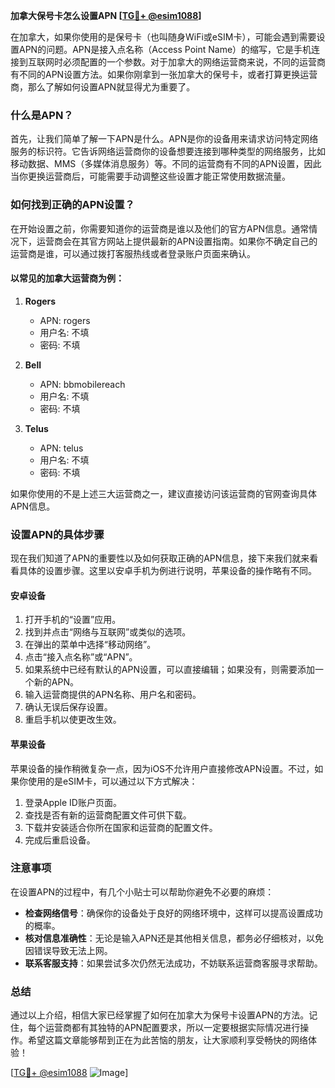 **加拿大保号卡怎么设置APN [[TG💪+ @esim1088](https://t.me/s/esim1088)]**

在加拿大，如果你使用的是保号卡（也叫随身WiFi或eSIM卡），可能会遇到需要设置APN的问题。APN是接入点名称（Access Point Name）的缩写，它是手机连接到互联网时必须配置的一个参数。对于加拿大的网络运营商来说，不同的运营商有不同的APN设置方法。如果你刚拿到一张加拿大的保号卡，或者打算更换运营商，那么了解如何设置APN就显得尤为重要了。

### 什么是APN？

首先，让我们简单了解一下APN是什么。APN是你的设备用来请求访问特定网络服务的标识符。它告诉网络运营商你的设备想要连接到哪种类型的网络服务，比如移动数据、MMS（多媒体消息服务）等。不同的运营商有不同的APN设置，因此当你更换运营商后，可能需要手动调整这些设置才能正常使用数据流量。

### 如何找到正确的APN设置？

在开始设置之前，你需要知道你的运营商是谁以及他们的官方APN信息。通常情况下，运营商会在其官方网站上提供最新的APN设置指南。如果你不确定自己的运营商是谁，可以通过拨打客服热线或者登录账户页面来确认。

#### 以常见的加拿大运营商为例：

1. **Rogers**  
   - APN: rogers
   - 用户名: 不填
   - 密码: 不填

2. **Bell**  
   - APN: bbmobilereach
   - 用户名: 不填
   - 密码: 不填

3. **Telus**  
   - APN: telus
   - 用户名: 不填
   - 密码: 不填

如果你使用的不是上述三大运营商之一，建议直接访问该运营商的官网查询具体APN信息。

### 设置APN的具体步骤

现在我们知道了APN的重要性以及如何获取正确的APN信息，接下来我们就来看看具体的设置步骤。这里以安卓手机为例进行说明，苹果设备的操作略有不同。

#### 安卓设备

1. 打开手机的“设置”应用。
2. 找到并点击“网络与互联网”或类似的选项。
3. 在弹出的菜单中选择“移动网络”。
4. 点击“接入点名称”或“APN”。
5. 如果系统中已经有默认的APN设置，可以直接编辑；如果没有，则需要添加一个新的APN。
6. 输入运营商提供的APN名称、用户名和密码。
7. 确认无误后保存设置。
8. 重启手机以使更改生效。

#### 苹果设备

苹果设备的操作稍微复杂一点，因为iOS不允许用户直接修改APN设置。不过，如果你使用的是eSIM卡，可以通过以下方式解决：

1. 登录Apple ID账户页面。
2. 查找是否有新的运营商配置文件可供下载。
3. 下载并安装适合你所在国家和运营商的配置文件。
4. 完成后重启设备。

### 注意事项

在设置APN的过程中，有几个小贴士可以帮助你避免不必要的麻烦：

- **检查网络信号**：确保你的设备处于良好的网络环境中，这样可以提高设置成功的概率。
- **核对信息准确性**：无论是输入APN还是其他相关信息，都务必仔细核对，以免因错误导致无法上网。
- **联系客服支持**：如果尝试多次仍然无法成功，不妨联系运营商客服寻求帮助。

### 总结

通过以上介绍，相信大家已经掌握了如何在加拿大为保号卡设置APN的方法。记住，每个运营商都有其独特的APN配置要求，所以一定要根据实际情况进行操作。希望这篇文章能够帮到正在为此苦恼的朋友，让大家顺利享受畅快的网络体验！

[[TG💪+ @esim1088](https://t.me/s/esim1088) ![Image](https://i.postimg.cc/4NQfJmqS/Snipaste-2025-05-13-00-14-12.png)]